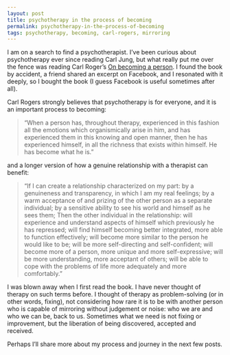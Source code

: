 ```yaml
---
layout: post
title: psychotherapy in the process of becoming
permalink: psychotherapy-in-the-process-of-becoming
tags: psychotherapy, becoming, carl-rogers, mirroring
---
```

I am on a search to find a psychotherapist. I’ve been curious about psychotherapy ever since reading Carl Jung, but what really put me over the fence was reading Carl Roger’s [On becoming a person](https://www.goodreads.com/book/show/174879.On_Becoming_a_Person). I found the book by accident, a friend shared an excerpt on Facebook, and I resonated with it deeply, so I bought the book (I guess Facebook is useful sometimes after all). 

Carl Rogers strongly believes that psychotherapy is for everyone, and it is an important process to becoming:

> “When a person has, throughout therapy, experienced in this fashion all the emotions which organismically arise in him, and has experienced them in this knowing and open manner, then he has experienced himself, in all the richness that exists within himself. He has become what he is.”

and a longer version of how a genuine relationship with a therapist can benefit:

> “If I can create a relationship characterized on my part: by a genuineness and transparency, in which I am my real feelings; by a warm acceptance of and prizing of the other person as a separate individual; by a sensitive ability to see his world and himself as he sees them; Then the other individual in the relationship: will experience and understand aspects of himself which previously he has repressed; will find himself becoming better integrated, more able to function effectively; will become more similar to the person he would like to be; will be more self-directing and self-confident; will become more of a person, more unique and more self-expressive; will be more understanding, more acceptant of others; will be able to cope with the problems of life more adequately and more comfortably.”

I was blown away when I first read the book. I have never thought of therapy on such terms before. I thought of therapy as problem-solving (or in other words, fixing), not considering how rare it is to be with another person who is capable of mirroring without judgement or noise: who we are and who we can be, back to us. Sometimes what we need is not fixing or improvement, but the liberation of being discovered, accepted and received.

Perhaps I’ll share more about my process and journey in the next  few posts.
